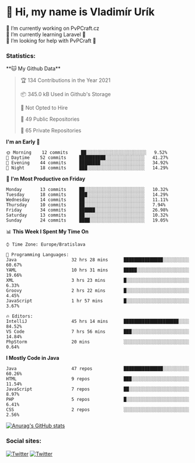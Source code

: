 <h1> 👋 Hi, my name is Vladimír Urík</h1>
<p>
 🔭 I’m currently working on PvPCraft.cz<br>
 🌱 I’m currently learning Laravel 💙<br>
 🤔 I’m looking for help with PvPCraft 💝<br>
</p>
<h3>Statistics:</h3>
<!--START_SECTION:waka-->
**🐱 My Github Data** 

> 🏆 134 Contributions in the Year 2021
 > 
> 📦 345.0 kB Used in Github's Storage 
 > 
> 🚫 Not Opted to Hire
 > 
> 📜 49 Public Repositories 
 > 
> 🔑 65 Private Repositories  
 > 
**I'm an Early 🐤** 

```text
🌞 Morning    12 commits     ██░░░░░░░░░░░░░░░░░░░░░░░   9.52% 
🌆 Daytime    52 commits     ██████████░░░░░░░░░░░░░░░   41.27% 
🌃 Evening    44 commits     ████████░░░░░░░░░░░░░░░░░   34.92% 
🌙 Night      18 commits     ███░░░░░░░░░░░░░░░░░░░░░░   14.29%

```
📅 **I'm Most Productive on Friday** 

```text
Monday       13 commits     ██░░░░░░░░░░░░░░░░░░░░░░░   10.32% 
Tuesday      18 commits     ███░░░░░░░░░░░░░░░░░░░░░░   14.29% 
Wednesday    14 commits     ██░░░░░░░░░░░░░░░░░░░░░░░   11.11% 
Thursday     10 commits     ██░░░░░░░░░░░░░░░░░░░░░░░   7.94% 
Friday       34 commits     ██████░░░░░░░░░░░░░░░░░░░   26.98% 
Saturday     13 commits     ██░░░░░░░░░░░░░░░░░░░░░░░   10.32% 
Sunday       24 commits     ████░░░░░░░░░░░░░░░░░░░░░   19.05%

```


📊 **This Week I Spent My Time On** 

```text
⌚︎ Time Zone: Europe/Bratislava

💬 Programming Languages: 
Java                     32 hrs 28 mins      ███████████████░░░░░░░░░░   60.67% 
YAML                     10 hrs 31 mins      █████░░░░░░░░░░░░░░░░░░░░   19.66% 
XML                      3 hrs 23 mins       █░░░░░░░░░░░░░░░░░░░░░░░░   6.33% 
Groovy                   2 hrs 22 mins       █░░░░░░░░░░░░░░░░░░░░░░░░   4.45% 
JavaScript               1 hr 57 mins        █░░░░░░░░░░░░░░░░░░░░░░░░   3.67%

🔥 Editors: 
IntelliJ                 45 hrs 14 mins      █████████████████████░░░░   84.52% 
VS Code                  7 hrs 56 mins       ███░░░░░░░░░░░░░░░░░░░░░░   14.84% 
PhpStorm                 20 mins             ░░░░░░░░░░░░░░░░░░░░░░░░░   0.64%

```

**I Mostly Code in Java** 

```text
Java                     47 repos            ███████████████░░░░░░░░░░   60.26% 
HTML                     9 repos             ███░░░░░░░░░░░░░░░░░░░░░░   11.54% 
JavaScript               7 repos             ██░░░░░░░░░░░░░░░░░░░░░░░   8.97% 
PHP                      5 repos             █░░░░░░░░░░░░░░░░░░░░░░░░   6.41% 
CSS                      2 repos             ░░░░░░░░░░░░░░░░░░░░░░░░░   2.56%

```



<!--END_SECTION:waka-->

[![Anurag's GitHub stats](https://github-readme-stats.vercel.app/api?username=vladimir-urik)](https://github.com/anuraghazra/github-readme-stats)

<h3>Social sites:</h3>
<p><a href="https://twitter.com/GGGEDR" target="_blank"><img alt="Twitter" src="https://img.shields.io/badge/twitter-%231DA1F2.svg?&style=for-the-badge&logo=twitter&logoColor=white" /></a> <a href="https://www.reddit.com/user/GGGEDR" target="_blank"><img alt="Twitter" src="https://img.shields.io/badge/reddit-%23FE6262.svg?&style=for-the-badge&logo=reddit&logoColor=white" /></a>
</p>
